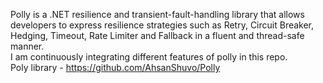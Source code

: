Polly is a .NET resilience and transient-fault-handling library that allows developers to express resilience strategies such as Retry, Circuit Breaker, Hedging, Timeout, Rate Limiter and Fallback in a fluent and thread-safe manner. 
<br>I am continuously integrating different features of polly in this repo.
<br>
Poly library - https://github.com/AhsanShuvo/Polly